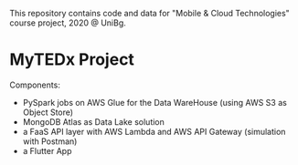 This repository contains code and data for "Mobile & Cloud Technologies" course project, 2020 @ UniBg.


# MyTEDx Project

Components:
- PySpark jobs on AWS Glue for the Data WareHouse (using AWS S3 as Object Store)
- MongoDB Atlas as Data Lake solution
- a FaaS API layer with AWS Lambda and AWS API Gateway (simulation with Postman)
- a Flutter App